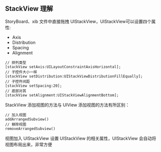 ## StackView 理解

StoryBoard、xib 文件中直接拖拽 UIStackView，UIStackView可以设置四个属性:

* Axis
* Distribution
* Spacing
* Alignment

```
// 排列类型
[stackView setAxis:UILayoutConstraintAxisHorizontal];
// 子控件大小一样
[stackView setDistribution:UIStackViewDistributionFillEqually];
// 子控件间距
[stackView setSpacing:20];
// 底部对其
[stackView setAlignment:UIStackViewAlignmentBottom];
```

StackView 添加视图的方法与 UIView 添加视图的方法有所区别：

```
// 加入视图
addArrangedSubview()
// 移除视图
removeArrangedSubview()
```

视图加入 UIStackView 设置 UIStackView 的相关属性，UIStackView 会自动将视图布局出来，非常方便